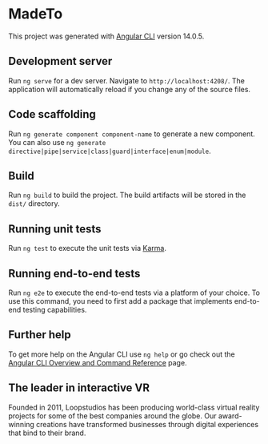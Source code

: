 # MadeTo

This project was generated with [Angular CLI](https://github.com/angular/angular-cli) version 14.0.5.

## Development server

Run `ng serve` for a dev server. Navigate to `http://localhost:4208/`. The application will automatically reload if you change any of the source files.

## Code scaffolding

Run `ng generate component component-name` to generate a new component. You can also use `ng generate directive|pipe|service|class|guard|interface|enum|module`.

## Build

Run `ng build` to build the project. The build artifacts will be stored in the `dist/` directory.

## Running unit tests

Run `ng test` to execute the unit tests via [Karma](https://karma-runner.github.io).

## Running end-to-end tests

Run `ng e2e` to execute the end-to-end tests via a platform of your choice. To use this command, you need to first add a package that implements end-to-end testing capabilities.

## Further help

To get more help on the Angular CLI use `ng help` or go check out the [Angular CLI Overview and Command Reference](https://angular.io/cli) page.


<div  class="pr-0 bg-white top-48 md:absolute md:right-0 md:py-20 md:pl-20" >
  <h2  class="max-w-lg mt-10 mb-6 font-sans text-4xl text-center text-gray-900 uppercase md:text-5xl md:mt-0 md:text-left" >
    The leader in interactive VR
  </h2>

  <p class="max-w-md text-center md:text-left">
    Founded in 2011, Loopstudios has been producing world-class virtual
    reality projects for some of the best companies around the globe.
    Our award-winning creations have transformed businesses through
    digital experiences that bind to their brand. </p>
</div>
